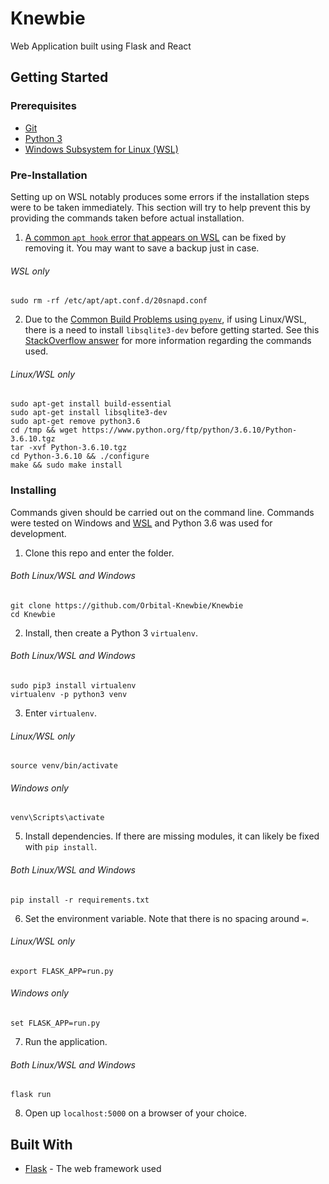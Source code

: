 # Knewbie
Web Application built using Flask and React

## Getting Started

### Prerequisites
* [Git](https://git-scm.com/)
* [Python 3](https://www.python.org/downloads/)
* [Windows Subsystem for Linux (WSL)](https://docs.microsoft.com/en-us/windows/wsl/install-win10)
### Pre-Installation
Setting up on WSL notably produces some errors if the installation steps were to be taken immediately. This section will try to help prevent this by providing the commands taken before actual installation.
1. [A common `apt hook` error that appears on WSL](https://askubuntu.com/questions/1123159/broken-apt-on-wsl-18-04) can be fixed by removing it. You may want to save a backup just in case.
###### WSL only
```
sudo rm -rf /etc/apt/apt.conf.d/20snapd.conf
```
2. Due to the [Common Build Problems using `pyenv`](https://github.com/pyenv/pyenv/wiki/Common-build-problems), if using Linux/WSL, there is a need to install `libsqlite3-dev` before getting started. See this [StackOverflow answer](https://stackoverflow.com/questions/39907475/cannot-import-sqlite3-in-python3) for more information regarding the commands used.
###### Linux/WSL only
```
sudo apt-get install build-essential
sudo apt-get install libsqlite3-dev 
sudo apt-get remove python3.6
cd /tmp && wget https://www.python.org/ftp/python/3.6.10/Python-3.6.10.tgz
tar -xvf Python-3.6.10.tgz
cd Python-3.6.10 && ./configure
make && sudo make install
```

### Installing
Commands given should be carried out on the command line. Commands were tested on Windows and [WSL](https://docs.microsoft.com/en-us/windows/wsl/about) and Python 3.6 was used for development.


1. Clone this repo and enter the folder.
###### Both Linux/WSL and Windows
```
git clone https://github.com/Orbital-Knewbie/Knewbie
cd Knewbie
```
2. Install, then create a Python 3 `virtualenv`.
###### Both Linux/WSL and Windows
```
sudo pip3 install virtualenv
virtualenv -p python3 venv
```
3. Enter ```virtualenv```.
###### Linux/WSL only
```
source venv/bin/activate
```
###### Windows only
```
venv\Scripts\activate
```
5. Install dependencies. If there are missing modules, it can likely be fixed with `pip install`.
###### Both Linux/WSL and Windows
```
pip install -r requirements.txt
```
6. Set the environment variable. Note that there is no spacing around `=`.
###### Linux/WSL only
```
export FLASK_APP=run.py
```
###### Windows only
```
set FLASK_APP=run.py
```
7. Run the application.
###### Both Linux/WSL and Windows
```
flask run
```
8. Open up `localhost:5000` on a browser of your choice.

## Built With

* [Flask](https://flask.palletsprojects.com/en/1.1.x/) - The web framework used
